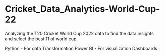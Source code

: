 # Cricket_Data_Analytics-World-Cup-22
Analyzing the T20 Cricket World Cup 2022 data to find the data insights and select the best 11 of world cup.

Python - For data Transformation
Power BI - For visualization Dashboards

